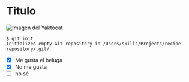 # Titulo
![Imagen del Yaktocat](https://www.anipedia.net/imagenes/ballenas-beluga.jpg)
```
$ git init
Initialized empty Git repository in /Users/skills/Projects/recipe-repository/.git/
```
- [x] Me gusta el beluga
- [x] No me gusta 
- [ ] no sé 
